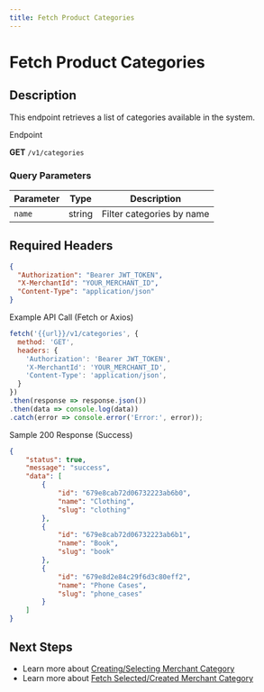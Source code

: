 ```yaml
---
title: Fetch Product Categories
---
```


# Fetch Product Categories

##  Description

This endpoint retrieves a list of categories available in the system.

 Endpoint

**GET** `/v1/categories`

### Query Parameters
| Parameter     | Type   | Description                                           |
|---------------|--------|-------------------------------------------------------|
| `name`        | string| Filter categories by name   |

##  Required Headers
```json
{
  "Authorization": "Bearer JWT_TOKEN",
  "X-MerchantId": "YOUR_MERCHANT_ID",
  "Content-Type": "application/json"
}
```

 Example API Call (Fetch or Axios)

```js
fetch('{{url}}/v1/categories', {
  method: 'GET',
  headers: {
    'Authorization': 'Bearer JWT_TOKEN',
    'X-MerchantId': 'YOUR_MERCHANT_ID',
    'Content-Type': 'application/json',
  }
})
.then(response => response.json())
.then(data => console.log(data))
.catch(error => console.error('Error:', error));
```

Sample 200 Response (Success)

```json
{
    "status": true,
    "message": "success",
    "data": [
        {
            "id": "679e8cab72d06732223ab6b0",
            "name": "Clothing",
            "slug": "clothing"
        },
        {
            "id": "679e8cab72d06732223ab6b1",
            "name": "Book",
            "slug": "book"
        },
        {
            "id": "679e8d2e84c29f6d3c80eff2",
            "name": "Phone Cases",
            "slug": "phone_cases"
        }
    ]
}
```

##  Next Steps
- Learn more about [Creating/Selecting Merchant Category](./add-category.md)
- Learn more about [Fetch Selected/Created Merchant Category](./fetch-selected-categories.md)
